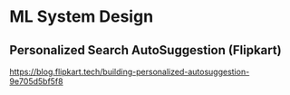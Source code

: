 # ML System Design

## Personalized Search AutoSuggestion (Flipkart)
https://blog.flipkart.tech/building-personalized-autosuggestion-9e705d5bf5f8
